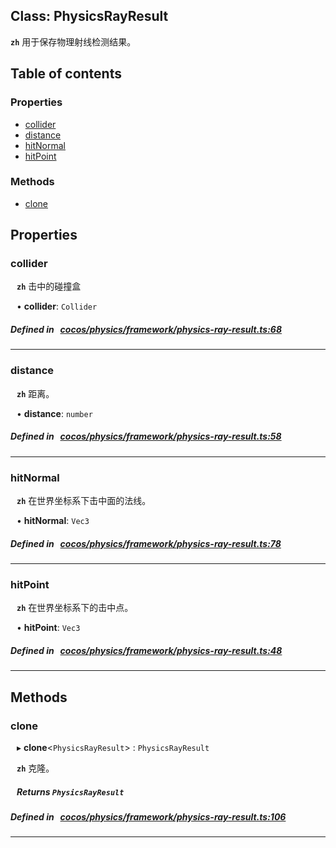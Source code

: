 
## Class: PhysicsRayResult






**`zh`** 
用于保存物理射线检测结果。



<div class="table-of-content">
<h2>Table of contents</h2>


### Properties

- [ collider](#collider)
- [ distance](#distance)
- [ hitNormal](#hitNormal)
- [ hitPoint](#hitPoint)

### Methods

- [ clone](#clone)
</div>

## Properties


### collider
<div style="margin-left: 10px;">



**`zh`** 
击中的碰撞盒





•  **collider**:
 ``Collider`` 
</div>

##### Defined in &nbsp;   [cocos/physics/framework/physics-ray-result.ts:68](https://github.com/cocos-creator/engine/blob/c7bf6b8a9/cocos/physics/framework/physics-ray-result.ts#L68)&nbsp;


___


### distance
<div style="margin-left: 10px;">



**`zh`** 
距离。





•  **distance**:
 ``number`` 
</div>

##### Defined in &nbsp;   [cocos/physics/framework/physics-ray-result.ts:58](https://github.com/cocos-creator/engine/blob/c7bf6b8a9/cocos/physics/framework/physics-ray-result.ts#L58)&nbsp;


___


### hitNormal
<div style="margin-left: 10px;">



**`zh`** 
在世界坐标系下击中面的法线。





•  **hitNormal**:
 ``Vec3`` 
</div>

##### Defined in &nbsp;   [cocos/physics/framework/physics-ray-result.ts:78](https://github.com/cocos-creator/engine/blob/c7bf6b8a9/cocos/physics/framework/physics-ray-result.ts#L78)&nbsp;


___


### hitPoint
<div style="margin-left: 10px;">



**`zh`** 
在世界坐标系下的击中点。





•  **hitPoint**:
 ``Vec3`` 
</div>

##### Defined in &nbsp;   [cocos/physics/framework/physics-ray-result.ts:48](https://github.com/cocos-creator/engine/blob/c7bf6b8a9/cocos/physics/framework/physics-ray-result.ts#L48)&nbsp;


___

<!---->
## Methods

### clone

<div style="margin-left: 10px;">

▸   **clone**<`PhysicsRayResult`\> : `PhysicsRayResult`



**`zh`** 
克隆。





##### Returns `PhysicsRayResult`
</div>

##### Defined in &nbsp;   [cocos/physics/framework/physics-ray-result.ts:106](https://github.com/cocos-creator/engine/blob/c7bf6b8a9/cocos/physics/framework/physics-ray-result.ts#L106)&nbsp;
___
<!---->



